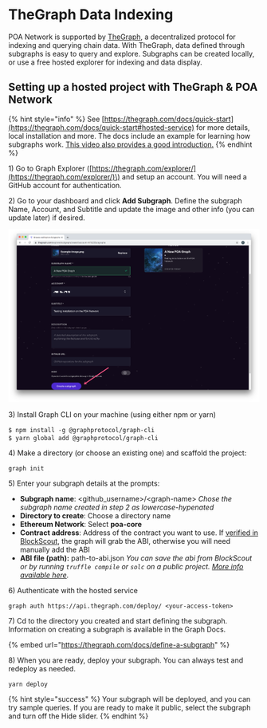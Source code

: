# TheGraph Data Indexing

POA Network is supported by [TheGraph](https://thegraph.com/), a decentralized protocol for indexing and querying chain data. With TheGraph, data defined through subgraphs is easy to query and explore. Subgraphs can be created locally, or use a free hosted explorer for indexing and data display. 

## Setting up a hosted project with TheGraph & POA Network

{% hint style="info" %}
See [https://thegraph.com/docs/quick-start](https://thegraph.com/docs/quick-start#hosted-service) for more details, local installation and more. The docs include an example for learning how subgraphs work.  [This video also provides a good introduction.](https://thegraph.com/hackathons/2019/12)
{% endhint %}

1\) Go to Graph Explorer \([https://thegraph.com/explorer/](https://thegraph.com/explorer/)\) and setup an account. You will need a GitHub account for authentication. 

2\) Go to your dashboard and click **Add Subgraph**. Define the subgraph Name, Account, and Subtitle and update the image and other info \(you can update later\) if desired.  


![](../.gitbook/assets/create-a-subgraph.png)

3\) Install Graph CLI on your machine \(using either npm or yarn\)

```text
$ npm install -g @graphprotocol/graph-cli
$ yarn global add @graphprotocol/graph-cli

```

4\) Make a directory \(or choose an existing one\) and scaffold the project:

```text
graph init
```

5\) Enter your subgraph details at the prompts:

* **Subgraph name**: &lt;github\_username&gt;/&lt;graph-name&gt;  _Chose the subgraph name created in step 2 as lowercase-hypenated_ 
* **Directory to create**: Choose a directory name
* **Ethereum Network**: Select **poa-core**
* **Contract address**: Address of the contract you want to use. If [verified in BlockScout](https://docs.blockscout.com/for-users/smart-contract-interaction/verifying-a-smart-contract), the graph will grab the ABI, otherwise you will need manually add the ABI
*  **ABI file \(path\):** path-to-abi.json _You can save the abi from BlockScout or by running `truffle compile` or `solc` on a public project._ [_More info available here_](https://thegraph.com/docs/define-a-subgraph#the-subgraph-manifest)_._

6\)  Authenticate with the hosted service

```text
graph auth https://api.thegraph.com/deploy/ <your-access-token>
```

7\) Cd to the directory you created and start defining the subgraph. Information on creating a subgraph is available in the Graph Docs.

{% embed url="https://thegraph.com/docs/define-a-subgraph" %}

8\) When you are ready, deploy your subgraph. You can always test and redeploy as needed. 

```text
yarn deploy
```

{% hint style="success" %}
Your subgraph will be deployed, and you can try sample queries. If you are ready to make it public, select the subgraph and turn off the Hide slider.
{% endhint %}

